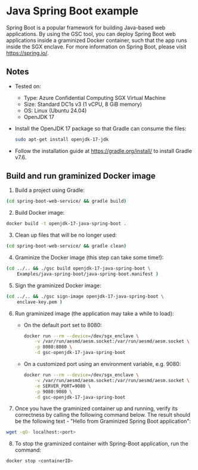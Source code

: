 # Java Spring Boot example

Spring Boot is a popular framework for building Java-based web applications. By using the GSC tool,
you can deploy Spring Boot web applications inside a graminized Docker container, such that the app
runs inside the SGX enclave. For more information on Spring Boot, please visit https://spring.io/.

## Notes

* Tested on:
  - Type: Azure Confidential Computing SGX Virtual Machine
  - Size: Standard DC1s v3 (1 vCPU, 8 GiB memory)
  - OS: Linux (Ubuntu 24.04)
  - OpenJDK 17

* Install the OpenJDK 17 package so that Gradle can consume the files:

    ```bash
    sudo apt-get install openjdk-17-jdk
    ```

* Follow the installation guide at https://gradle.org/install/ to install Gradle v7.6.

## Build and run graminized Docker image

1. Build a project using Gradle:

```bash
(cd spring-boot-web-service/ && gradle build)
```

2. Build Docker image:

```bash
docker build -t openjdk-17-java-spring-boot .
```

3. Clean up files that will be no longer used:

```bash
(cd spring-boot-web-service/ && gradle clean)
```

4. Graminize the Docker image (this step can take some time!):

```bash
(cd ../.. && ./gsc build openjdk-17-java-spring-boot \
    Examples/java-spring-boot/java-spring-boot.manifest )
```

5. Sign the graminized Docker image:

```bash
(cd ../.. && ./gsc sign-image openjdk-17-java-spring-boot \
    enclave-key.pem )
```

6. Run graminized image (the application may take a while to load):

      * On the default port set to 8080:

        ```bash
        docker run --rm --device=/dev/sgx_enclave \
            -v /var/run/aesmd/aesm.socket:/var/run/aesmd/aesm.socket \
            -p 8080:8080 \
            -d gsc-openjdk-17-java-spring-boot
        ```

      * On a customized port using an environment variable, e.g. 9080:

        ```bash
        docker run --rm --device=/dev/sgx_enclave \
            -v /var/run/aesmd/aesm.socket:/var/run/aesmd/aesm.socket \
            -e SERVER_PORT=9080 \
            -p 9080:9080 \
            -d gsc-openjdk-17-java-spring-boot
        ```


7. Once you have the graminized container up and running, verify its correctness by calling the
   following command below. The result should be the following text - "Hello from Graminized Spring
   Boot application":

```bash
wget -qO- localhost:<port>
```

8. To stop the graminized container with Spring-Boot application, run the command:

```bash
docker stop <containerID>
```
